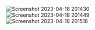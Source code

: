 ![Screenshot 2023-04-18 201430](https://user-images.githubusercontent.com/112943652/232859451-44e93ae4-de58-471a-ab68-8a2d2de2b6fa.png)
<br>
![Screenshot 2023-04-18 201449](https://user-images.githubusercontent.com/112943652/232859470-e2643a00-615d-424e-b569-67e5a153d82d.png)
<br>
![Screenshot 2023-04-18 201518](https://user-images.githubusercontent.com/112943652/232859477-476bb3b4-b87f-40f6-a36a-ee0e843a5095.png)
